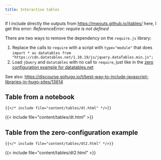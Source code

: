 ```yaml
---
title: Interactive tables
---
```


If I include directly the outputs from https://mwouts.github.io/itables/ here, I get this error:
_ReferenceError: require is not defined_

There are two ways to remove the dependency on the `require.js` library:
1. Replace the calls to `require` with a script with `type="module"` that does `import * as datatables from "https://cdn.datatables.net/1.10.19/js/jquery.dataTables.min.js";`
2. Load `jQuery` and `datatables` with no call to `require`, just like in the [zero configuration example for datatables.net](https://datatables.net/examples/basic_init/zero_configuration.html)

See also: https://discourse.gohugo.io/t/best-way-to-include-javascript-libraries-in-hugo-sites/13614

## Table from a notebook

```
{{</* include file="content/tables/dt.html" */>}}
```

{{< include file="content/tables/dt.html" >}}

## Table from the zero-configuration example

```
{{</* include file="content/tables/dt2.html" */>}}
```

{{< include file="content/tables/dt2.html" >}}

